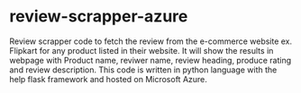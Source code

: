 # review-scrapper-azure
Review scrapper code to fetch the review from the e-commerce website ex. Flipkart for any product listed in their website. 
It will show the results in webpage with Product name, reviwer name, review heading, produce rating and review description. 
This code is written in python language with the help flask framework and hosted on Microsoft Azure.
